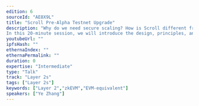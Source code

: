 ```yaml
---
edition: 6
sourceId: "AE8X9L"
title: "Scroll Pre-Alpha Testnet Upgrade"
description: "Why do we need secure scaling? How is Scroll different from existing zkRollups? What can Scroll bring to users and developers?
In this 20-minute session, we will introduce the design, principles, and the whole workflow of zkEVM, demonstrate our bytecode-level compatible zkEVM on testnet, and show you how easy it is for developers to deploy smart contracts on it."
youtubeUrl: ""
ipfsHash: ""
ethernaIndex: ""
ethernaPermalink: ""
duration: 0
expertise: "Intermediate"
type: "Talk"
track: "Layer 2s"
tags: ["Layer 2s"]
keywords: ["Layer 2","zkEVM","EVM-equivalent"]
speakers: ["Ye Zhang"]
---
```

